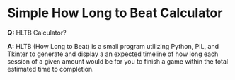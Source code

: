 # Simple How Long to Beat Calculator

**Q:** HLTB Calculator?

**A:** HLTB (How Long to Beat) is a small program utilizing Python, PIL, and Tkinter to generate and display a an expected timeline of how long each session of a given amount would be for you to finish a game within the total estimated time to completion.

